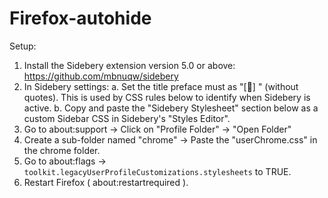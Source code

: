 # Firefox-autohide

Setup:
1. Install the Sidebery extension version 5.0 or above: https://github.com/mbnuqw/sidebery
2. In Sidebery settings:
    a. Set the title preface must as "[🦊] " (without quotes).
        This is used by CSS rules below to identify when Sidebery is active.
    b. Copy and paste the "Sidebery Stylesheet" section below as a custom
        Sidebar CSS in Sidebery's "Styles Editor".
3. Go to about:support -> Click on "Profile Folder" -> "Open Folder"
4. Create a sub-folder named "chrome" -> Paste the "userChrome.css" in the chrome folder.
5. Go to about:flags -> `toolkit.legacyUserProfileCustomizations.stylesheets` to TRUE.
6. Restart Firefox ( about:restartrequired ).
